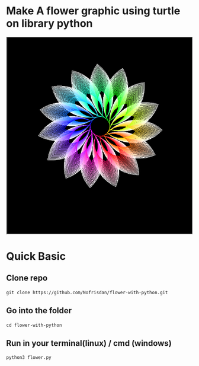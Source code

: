 # Make A flower graphic using turtle on library python

<img src="img/flower.png">

# Quick Basic

## Clone repo

```
git clone https://github.com/Nofrisdan/flower-with-python.git

```

## Go into the folder

```
cd flower-with-python

```

## Run in your terminal(linux) / cmd (windows)

```
python3 flower.py

```
